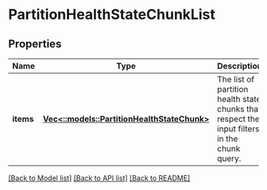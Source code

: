 # PartitionHealthStateChunkList

## Properties
Name | Type | Description | Notes
------------ | ------------- | ------------- | -------------
**items** | [**Vec<::models::PartitionHealthStateChunk>**](PartitionHealthStateChunk.md) | The list of partition health state chunks that respect the input filters in the chunk query. | [optional] [default to null]

[[Back to Model list]](../README.md#documentation-for-models) [[Back to API list]](../README.md#documentation-for-api-endpoints) [[Back to README]](../README.md)


